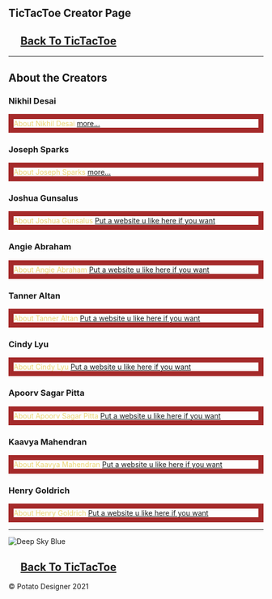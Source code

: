 <head>
    <div><h2>TicTacToe Creator Page</h2></div>
</head>

<footer>

  <nav role="navigation">
    <ul class="nav-ul">
    <h1>
        <a class=LinkFortictactoewebsitehere href="#">Back To TicTacToe</a>
        </h1>
    </ul>
  </nav>
  
</html>
    <section class="sec-events" role="section">
      <hr />
      <h1>About the Creators</h1>
      <article>
        <h1>Nikhil Desai</h1>
        <p style="color:#ECD574;border-width:10px;border-style:solid;border-color:brown;"> About Nikhil Desai
        <a class="https://en.wikipedia.org/wiki/Genetically_modified_potato" href="#">more...</a> </p> 
      </article>
      <article>
        <h1>Joseph Sparks</h1>
        <p style="color:#ECD574;border-width:10px;border-style:solid;border-color:brown;"> About Joseph Sparks
        <a class="https://www.farming-machine.com/agricultural-machinery/potato-harvester/" href="#">more...</a> </p>
      </article>
      <article>
        <h1>Joshua Gunsalus</h1>
        <p style="color:#ECD574;border-width:10px;border-style:solid;border-color:brown;"> About Joshua Gunsalus 
        <a class="https://en.wikipedia.org/wiki/Genetically_modified_potato" href="#">Put a website u like here if you want</a> </p> 
      </article>
      <article>
        <h1>Angie Abraham</h1>
        <p style="color:#ECD574;border-width:10px;border-style:solid;border-color:brown;"> About Angie Abraham
        <a class="https://www.farming-machine.com/agricultural-machinery/potato-harvester/" href="#">Put a website u like here if you want</a> </p>
      </article>
      <article>
        <h1>Tanner Altan</h1>
        <p style="color:#ECD574;border-width:10px;border-style:solid;border-color:brown;"> About Tanner Altan
        <a class="https://en.wikipedia.org/wiki/Genetically_modified_potato" href="#">Put a website u like here if you want</a> </p> 
      </article>
      <article>
        <h1>Cindy Lyu</h1>
        <p style="color:#ECD574;border-width:10px;border-style:solid;border-color:brown;"> About Cindy Lyu
        <a class="https://www.farming-machine.com/agricultural-machinery/potato-harvester/" href="#">Put a website u like here if you want</a> </p>
      </article>
      <article>
        <h1>Apoorv Sagar Pitta</h1>
        <p style="color:#ECD574;border-width:10px;border-style:solid;border-color:brown;"> About Apoorv Sagar Pitta
        <a class="https://en.wikipedia.org/wiki/Genetically_modified_potato" href="#">Put a website u like here if you want</a> </p> 
      </article>
      <article>
        <h1>Kaavya Mahendran</h1>
        <p style="color:#ECD574;border-width:10px;border-style:solid;border-color:brown;"> About Kaavya Mahendran
        <a class="https://www.farming-machine.com/agricultural-machinery/potato-harvester/" href="#">Put a website u like here if you want</a> </p>
      </article>
      <article>
        <h1>Henry Goldrich</h1>
        <p style="color:#ECD574;border-width:10px;border-style:solid;border-color:brown;"> About Henry Goldrich
        <a class="https://www.farming-machine.com/agricultural-machinery/potato-harvester/" href="#">Put a website u like here if you want</a> </p>
      </article>
    </section>
    <section class="sec-partners" role="section">
      <hr />
      <div class="row">
        <div class="logo-container">
          <img src="https://wallpapercave.com/wp/7VxoEfV.jpg" alt="Deep Sky Blue" />
        </div>
      </div>
    </section>

  </main>
</div>
<footer>
  <nav role="navigation">
    <ul class="nav-ul">
    <h1>
        <a class=LinkFortictactoewebsitehere href="#">Back To TicTacToe</a>
        </h1>
    </ul>
  </nav>
  <p class="copy">&copy; Potato Designer 2021</p>
</footer>
<div class="line"></div>
